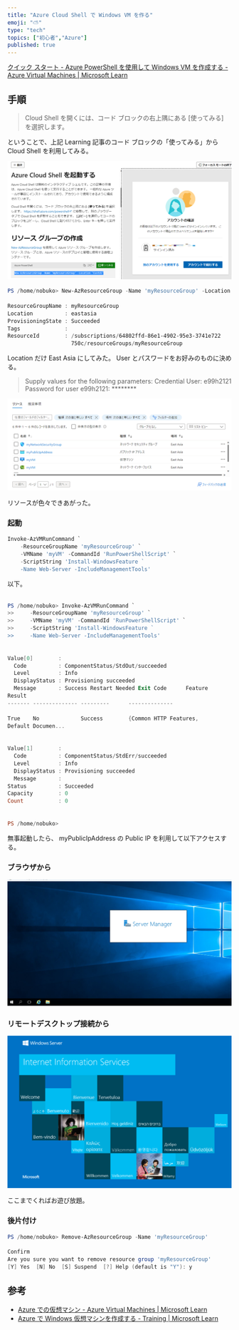 ```yaml
---
title: "Azure Cloud Shell で Windows VM を作る"
emoji: "⛅"
type: "tech"
topics: ["初心者","Azure"]
published: true
---
```



[クイック スタート - Azure PowerShell を使用して Windows VM を作成する - Azure Virtual Machines | Microsoft Learn](https://learn.microsoft.com/ja-jp/azure/virtual-machines/windows/quick-create-powershell)

## 手順

> Cloud Shell を開くには、コード ブロックの右上隅にある [使ってみる] を選択します。

ということで、上記 Learning 記事のコード ブロックの「使ってみる」から Cloud Shell を利用してみる。

![image.png](/images/2440c29e-ca69-4a98-f965-2be3ddb7de3d.png)


```powershell
PS /home/nobuko> New-AzResourceGroup -Name 'myResourceGroup' -Location 'EastAsia'

ResourceGroupName : myResourceGroup
Location          : eastasia
ProvisioningState : Succeeded
Tags              : 
ResourceId        : /subscriptions/64802ffd-86e1-4902-95e3-3741e722
                    750c/resourceGroups/myResourceGroup
```
Location だけ East Asia にしてみた。
User とパスワードをお好みのものに決める。

> Supply values for the following parameters:
Credential
User: e99h2121
Password for user e99h2121: ********

![image.png](/images/2524448f-fa09-2a83-956d-181082f64fec.png)

リソースが色々できあがった。


### 起動

```powershell
Invoke-AzVMRunCommand `
    -ResourceGroupName 'myResourceGroup' `
    -VMName 'myVM' -CommandId 'RunPowerShellScript' `
    -ScriptString 'Install-WindowsFeature `
    -Name Web-Server -IncludeManagementTools'
```

以下。

```powershell

PS /home/nobuko> Invoke-AzVMRunCommand `
>>     -ResourceGroupName 'myResourceGroup' `
>>     -VMName 'myVM' -CommandId 'RunPowerShellScript' `
>>     -ScriptString 'Install-WindowsFeature `
>>     -Name Web-Server -IncludeManagementTools'


Value[0]        : 
  Code          : ComponentStatus/StdOut/succeeded
  Level         : Info
  DisplayStatus : Provisioning succeeded
  Message       : Success Restart Needed Exit Code      Feature 
Result                           
------- -------------- ---------      --------------               
            
True    No             Success        {Common HTTP Features, 
Default Documen...


Value[1]        : 
  Code          : ComponentStatus/StdErr/succeeded
  Level         : Info
  DisplayStatus : Provisioning succeeded
  Message       : 
Status          : Succeeded
Capacity        : 0
Count           : 0


PS /home/nobuko> 
```

無事起動したら、 myPublicIpAddress の Public IP を利用して以下アクセスする。


### ブラウザから

![image.png](/images/c589ebe6-e1f0-999a-5c7f-42e0ee39e3a7.png)


### リモートデスクトップ接続から

![image.png](/images/ee86d705-a2d8-ce20-2131-16805fdb32da.png)

ここまでくればお遊び放題。


### 後片付け

```powershell
PS /home/nobuko> Remove-AzResourceGroup -Name 'myResourceGroup'

Confirm
Are you sure you want to remove resource group 'myResourceGroup'
[Y] Yes  [N] No  [S] Suspend  [?] Help (default is "Y"): y
```


## 参考

- [Azure での仮想マシン - Azure Virtual Machines | Microsoft Learn](https://learn.microsoft.com/ja-jp/azure/virtual-machines/)
- [Azure で Windows 仮想マシンを作成する - Training | Microsoft Learn](https://learn.microsoft.com/ja-jp/training/modules/create-windows-virtual-machine-in-azure/)
